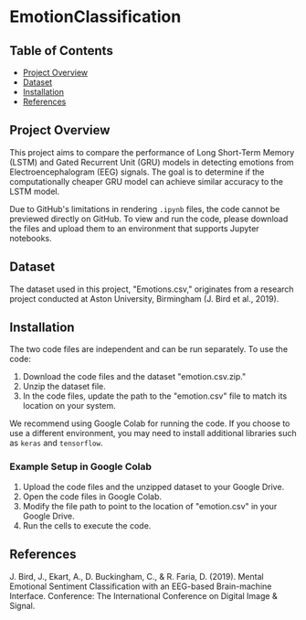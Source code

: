 # EmotionClassification

## Table of Contents
- [Project Overview](#project-overview)
- [Dataset](#dataset)
- [Installation](#installation)
- [References](#references)

## Project Overview
This project aims to compare the performance of Long Short-Term Memory (LSTM) and Gated Recurrent Unit (GRU) models in detecting emotions from Electroencephalogram (EEG) signals. The goal is to determine if the computationally cheaper GRU model can achieve similar accuracy to the LSTM model.

Due to GitHub's limitations in rendering `.ipynb` files, the code cannot be previewed directly on GitHub. To view and run the code, please download the files and upload them to an environment that supports Jupyter notebooks.

## Dataset
The dataset used in this project, "Emotions.csv," originates from a research project conducted at Aston University, Birmingham (J. Bird et al., 2019).

## Installation
The two code files are independent and can be run separately. To use the code:

1. Download the code files and the dataset "emotion.csv.zip."
2. Unzip the dataset file.
3. In the code files, update the path to the "emotion.csv" file to match its location on your system.

We recommend using Google Colab for running the code. If you choose to use a different environment, you may need to install additional libraries such as `keras` and `tensorflow`.

### Example Setup in Google Colab
1. Upload the code files and the unzipped dataset to your Google Drive.
2. Open the code files in Google Colab.
3. Modify the file path to point to the location of "emotion.csv" in your Google Drive.
4. Run the cells to execute the code.

## References 
J. Bird, J., Ekart, A., D. Buckingham, C., & R. Faria, D. (2019). Mental Emotional Sentiment Classification with an EEG-based Brain-machine Interface. Conference: The International Conference on Digital Image & Signal. 


